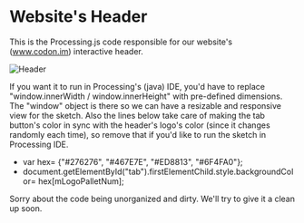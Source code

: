 Website's Header
================

This is the Processing.js code responsible for our website's (www.codon.im) interactive header.

![Header](http://codon.im/wp-content/uploads/Screen-Shot-2014-12-18-at-4.15.05-PM.png)

If you want it to run in Processing's (java) IDE, you'd have to replace "window.innerWidth / window.innerHeight" with pre-defined dimensions. The "window" object is there so we can have a resizable and responsive view for the sketch. Also the lines below take care of making the tab button's color in sync with the header's logo's color (since it changes randomly each time), so remove that if you'd like to run the sketch in Processing IDE.
- var hex= {"#276276", "#467E7E", "#ED8813", "#6F4FA0"};
- document.getElementById("tab").firstElementChild.style.backgroundColor= hex[mLogoPalletNum];

Sorry about the code being unorganized and dirty. We'll try to give it a clean up soon.
